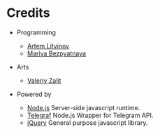 Credits
=======
  - Programming
    * [Artem Litvinov](https://github.com/litvinovArt)
    * [Mariya Bezpyatnaya](https://github.com/mariya-bezpyatnaya)

  - Arts
    * [Valeriy Zalit](https://github.com/Vallerik)
        
  - Powered by
    * [Node.js](https://nodejs.org/)
        Server-side javascript runtime.
    * [Telegraf](http://telegraf.js.org)
        Node.js Wrapper for Telegram API.
    * [jQuery](https://jquery.com)
        General purpose javascript library.
    